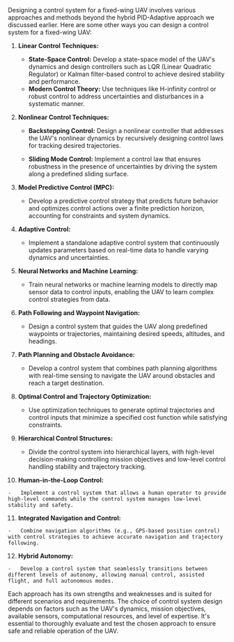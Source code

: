 Designing a control system for a fixed-wing UAV involves various approaches and methods beyond the hybrid PID-Adaptive approach we discussed earlier. Here are some other ways you can design a control system for a fixed-wing UAV:

1.  **Linear Control Techniques:**
    
    -   **State-Space Control:** Develop a state-space model of the UAV's dynamics and design controllers such as LQR (Linear Quadratic Regulator) or Kalman filter-based control to achieve desired stability and performance.
    -   **Modern Control Theory:** Use techniques like H-infinity control or robust control to address uncertainties and disturbances in a systematic manner.

2.  **Nonlinear Control Techniques:**
    
    -   **Backstepping Control:** Design a nonlinear controller that addresses the UAV's nonlinear dynamics by recursively designing control laws for tracking desired trajectories.

    -   **Sliding Mode Control:** Implement a control law that ensures robustness in the presence of uncertainties by driving the system along a predefined sliding surface.

3.  **Model Predictive Control (MPC):**
    
    -   Develop a predictive control strategy that predicts future behavior and optimizes control actions over a finite prediction horizon, accounting for constraints and system dynamics.

4.  **Adaptive Control:**
    
    -   Implement a standalone adaptive control system that continuously updates parameters based on real-time data to handle varying dynamics and uncertainties.

5.  **Neural Networks and Machine Learning:**
    
    -   Train neural networks or machine learning models to directly map sensor data to control inputs, enabling the UAV to learn complex control strategies from data.
6.  **Path Following and Waypoint Navigation:**
    
    -   Design a control system that guides the UAV along predefined waypoints or trajectories, maintaining desired speeds, altitudes, and headings.

7.  **Path Planning and Obstacle Avoidance:**
    
    -   Develop a control system that combines path planning algorithms with real-time sensing to navigate the UAV around obstacles and reach a target destination.

8.  **Optimal Control and Trajectory Optimization:**
    
    -   Use optimization techniques to generate optimal trajectories and control inputs that minimize a specified cost function while satisfying constraints.

9.  **Hierarchical Control Structures:**
    
    -   Divide the control system into hierarchical layers, with high-level decision-making controlling mission objectives and low-level control handling stability and trajectory tracking.

10.  **Human-in-the-Loop Control:**
    
    -   Implement a control system that allows a human operator to provide high-level commands while the control system manages low-level stability and safety.

11.  **Integrated Navigation and Control:**
    
    -   Combine navigation algorithms (e.g., GPS-based position control) with control strategies to achieve accurate navigation and trajectory following.

12.  **Hybrid Autonomy:**
    
    -   Develop a control system that seamlessly transitions between different levels of autonomy, allowing manual control, assisted flight, and full autonomous modes.

Each approach has its own strengths and weaknesses and is suited for different scenarios and requirements. The choice of control system design depends on factors such as the UAV's dynamics, mission objectives, available sensors, computational resources, and level of expertise. It's essential to thoroughly evaluate and test the chosen approach to ensure safe and reliable operation of the UAV.